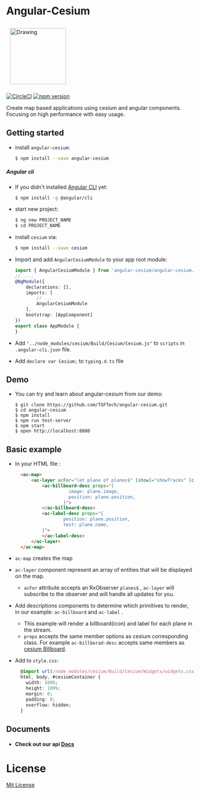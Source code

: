 # Angular-Cesium
<img src="https://preview.ibb.co/cpDuwF/angular_cesium.png" width=150 alt="Drawing" style="margin:10"/>

[![CircleCI](https://circleci.com/gh/TGFTech/angular-cesium.svg?style=shield)](https://circleci.com/gh/TGFTech/angular-cesium)
[![npm version](https://img.shields.io/npm/v/angular-cesium.svg?style=flat-square)](https://www.npmjs.com/package/angular-cesium)

Create map based applications using cesium and angular components.
Focusing on high performance with easy usage.

## Getting started
+ install `angular-cesium`:
  ```bash
  $ npm install --save angular-cesium
  ```
  
##### Angular cli
+ If you didn't installed [Angular CLI](https://github.com/angular/angular-cli) yet:
    ```bash
    $ npm install -g @angular/cli
    ```
    
+ start new project:
    ```bash
    $ ng new PROJECT_NAME
    $ cd PROJECT_NAME
    ```
    
+ install `cesium` via:
  ```bash
  $ npm install --save cesium
  ```

+ Import and add `AngularCesiumModule` to your app root module:
    ```typescript
    import { AngularCesiumModule } from 'angular-cesium/angular-cesium.module';
    // ....
    @NgModule({
    	declarations: [],
    	imports: [
    		// ...
    		AngularCesiumModule
    	],
    	bootstrap: [AppComponent]
    })
    export class AppModule {
    }
    ```

+ Add `"../node_modules/cesium/Build/Cesium/Cesium.js"`
to `scripts` in `.angular-cli.json` file.

+ Add `declare var Cesium;` to `typing.d.ts` file

## Demo
+ You can try and learn about angular-cesium from our demo:
    ```
    $ git clone https://github.com/TGFTech/angular-cesium.git
    $ cd angular-cesium
    $ npm install
    $ npm run test-server
    $ npm start
    $ open http://localhost:8080
    ```
  
## Basic example

+ In your HTML file :
  ```html
    <ac-map>
        <ac-layer acFor="let plane of planes$" [show]="showTracks" [context]="this">
            <ac-billboard-desc props="{
                      image: plane.image,
                      position: plane.position,
                    }">
            </ac-billboard-desc>
            <ac-label-desc props="{
                    position: plane.position,
                    text: plane.name,
            }">
            </ac-label-desc>
        </ac-layer>
    </ac-map>
  ```
+ `ac-map` creates the map
+ `ac-layer` component represent an array of entities that will be displayed on the map.
  + `acFor` attribute accepts an RxObserver `planes$` , `ac-layer` will subscribe to the observer
  and will handle all updates for you. 
  
+ Add descriptions components to determine which primitives to render, 
  in our example: `ac-billboard` and `ac-label` .
  + This example will render a billboard(icon) and label for each plane in the stream.
  + `props` accepts the same member options as cesium corresponding class.
  For example `ac-billborad-desc` accepts same members as [cesium Billboard](https://cesiumjs.org/refdoc.html).

+ Add to `style.css`:
  ```typescript
    @import url(/node_modules/cesium/Build/Cesium/Widgets/widgets.css);
    html, body, #cesiumContainer {
      width: 100%;
      height: 100%;
      margin: 0;
      padding: 0;
      overflow: hidden;
    }
  ```

## Documents
+ #### Check out our api [Docs](https://tgftech.github.io/angular-cesium/)   
 
# License
[Mit License](https://opensource.org/licenses/MIT)
